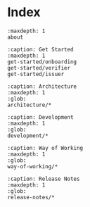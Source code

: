 # Index

```{toctree}
:maxdepth: 1
about
```

```{toctree}
:caption: Get Started
:maxdepth: 1
get-started/onboarding
get-started/verifier
get-started/issuer
```

```{toctree}
:caption: Architecture
:maxdepth: 1
:glob:
architecture/*
```

```{toctree}
:caption: Development
:maxdepth: 1
:glob:
development/*
```

```{toctree}
:caption: Way of Working
:maxdepth: 1
:glob:
way-of-working/*
```

```{toctree}
:caption: Release Notes
:maxdepth: 1
:glob:
release-notes/*
```
